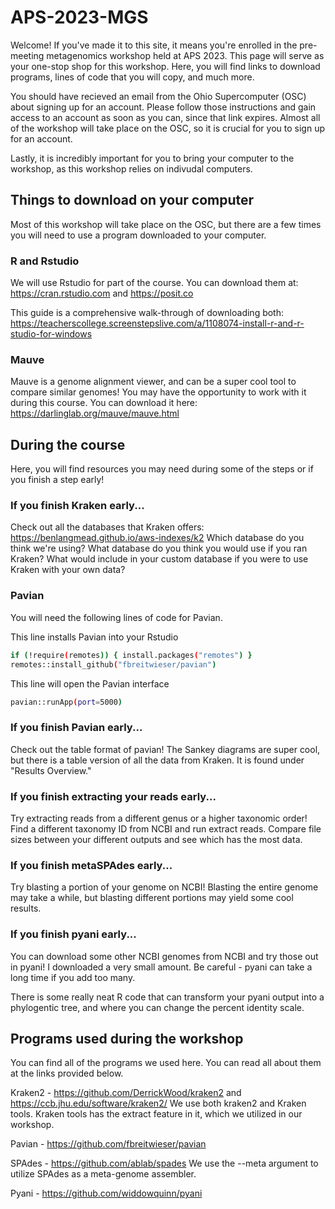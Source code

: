 # APS-2023-MGS
Welcome! If you've made it to this site, it means you're enrolled in the pre-meeting metagenomics workshop held at APS 2023. This page will serve as your one-stop shop for this workshop. Here, you will find links to download programs, lines of code that you will copy, and much more. 

You should have recieved an email from the Ohio Supercomputer (OSC) about signing up for an account. Please follow those instructions and gain access to an account as soon as you can, since that link expires. Almost all of the workshop will take place on the OSC, so it is crucial for you to sign up for an account. 

Lastly, it is incredibly important for you to bring your computer to the workshop, as this workshop relies on indivudal computers. 

## Things to download on your computer
Most of this workshop will take place on the OSC, but there are a few times you will need to use a program downloaded to your computer. 

### R and Rstudio
We will use Rstudio for part of the course. You can download them at: https://cran.rstudio.com and https://posit.co

This guide is a comprehensive walk-through of downloading both: https://teacherscollege.screenstepslive.com/a/1108074-install-r-and-r-studio-for-windows

### Mauve
Mauve is a genome alignment viewer, and can be a super cool tool to compare similar genomes! You may have the opportunity to work with it during this course. You can download it here: https://darlinglab.org/mauve/mauve.html

## During the course
Here, you will find resources you may need during some of the steps or if you finish a step early!

### If you finish Kraken early...
Check out all the databases that Kraken offers: https://benlangmead.github.io/aws-indexes/k2
Which database do you think we're using?
What database do you think you would use if you ran Kraken?
What would include in your custom database if you were to use Kraken with your own data?

### Pavian

You will need the following lines of code for Pavian. 

This line installs Pavian into your Rstudio
```bash
if (!require(remotes)) { install.packages("remotes") }
remotes::install_github("fbreitwieser/pavian")
```
This line will open the Pavian interface
```bash
pavian::runApp(port=5000)
```

### If you finish Pavian early...
Check out the table format of pavian! The Sankey diagrams are super cool, but there is a table version of all the data from Kraken. It is found under "Results Overview." 

### If you finish extracting your reads early...
Try extracting reads from a different genus or a higher taxonomic order! Find a different taxonomy ID from NCBI and run extract reads. Compare file sizes between your different outputs and see which has the most data.

### If you finish metaSPAdes early...
Try blasting a portion of your genome on NCBI! Blasting the entire genome may take a while, but blasting different portions may yield some cool results. 

### If you finish pyani early...
You can download some other NCBI genomes from NCBI and try those out in pyani! I downloaded a very small amount. Be careful - pyani can take a long time if you add too many. 

There is some really neat R code that can transform your pyani output into a phylogentic tree, and where you can change the percent identity scale. 

## Programs used during the workshop
You can find all of the programs we used here. You can read all about them at the links provided below.

Kraken2 - https://github.com/DerrickWood/kraken2 and https://ccb.jhu.edu/software/kraken2/
We use both kraken2 and Kraken tools. Kraken tools has the extract feature in it, which we utilized in our workshop. 

Pavian - https://github.com/fbreitwieser/pavian

SPAdes - https://github.com/ablab/spades
We use the --meta argument to utilize SPAdes as a meta-genome assembler.

Pyani - https://github.com/widdowquinn/pyani
